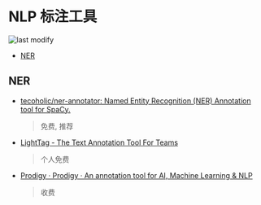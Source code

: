 NLP 标注工具
===
<!--START_SECTION:badge-->

![last modify](https://img.shields.io/static/v1?label=last%20modify&message=2022-12-12%2023%3A11%3A02&color=yellowgreen&style=flat-square)

<!--END_SECTION:badge-->
<!--info
top: false
hidden: false
-->

<!-- TOC -->
- [NER](#ner)
<!-- TOC -->


## NER
- [tecoholic/ner-annotator: Named Entity Recognition (NER) Annotation tool for SpaCy.](https://github.com/tecoholic/ner-annotator)
    > 免费, 推荐
- [LightTag - The Text Annotation Tool For Teams](https://www.lighttag.io/)
    > 个人免费
- [Prodigy · Prodigy · An annotation tool for AI, Machine Learning & NLP](https://prodi.gy/)
    > 收费